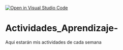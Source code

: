 [![Open in Visual Studio Code](https://classroom.github.com/assets/open-in-vscode-c66648af7eb3fe8bc4f294546bfd86ef473780cde1dea487d3c4ff354943c9ae.svg)](https://classroom.github.com/online_ide?assignment_repo_id=8575558&assignment_repo_type=AssignmentRepo)
# Actividades_Aprendizaje-
Aqui estarán mis actividades de cada semana
